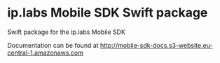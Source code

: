 # ip.labs Mobile SDK Swift package

Swift package for the ip.labs Mobile SDK

Documentation can be found at <http://mobile-sdk-docs.s3-website.eu-central-1.amazonaws.com>
